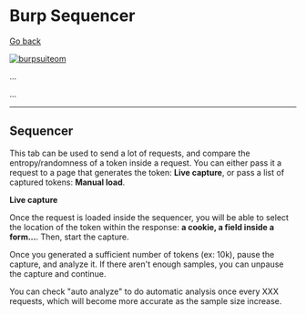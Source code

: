 # Burp Sequencer

[Go back](../burp.md)

[![burpsuiteom](../../../_badges/thmp/burpsuiteom.svg)](https://tryhackme.com/room/burpsuiteom)

<div class="row row-cols-md-2"><div>

...
</div><div>

...
</div></div>


<hr class="sep-both">

## Sequencer

<div class="row row-cols-md-2"><div>

This tab can be used to send a lot of requests, and compare the entropy/randomness of a token inside a request. You can either pass it a request to a page that generates the token: **Live capture**, or pass a list of captured tokens: **Manual load**.
</div><div>

**Live capture**

Once the request is loaded inside the sequencer, you will be able to select the location of the token within the response: **a cookie, a field inside a form...**. Then, start the capture.

Once you generated a sufficient number of tokens (ex: 10k), pause the capture, and analyze it. If there aren't enough samples, you can unpause the capture and continue.

You can check "auto analyze" to do automatic analysis once every XXX requests, which will become more accurate as the sample size increase.
</div></div>